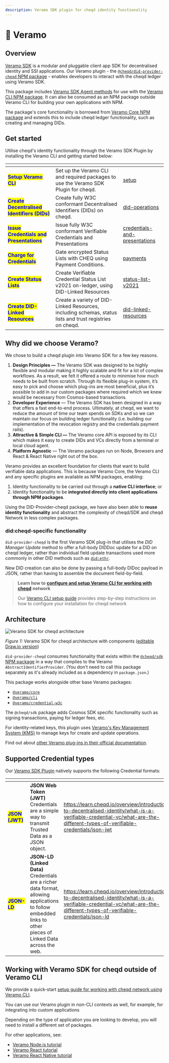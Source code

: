 ```yaml
---
description: Veramo SDK plugin for cheqd identity functionality
---
```


# 🍈 Veramo

## Overview

[Veramo SDK](https://veramo.io/) is a modular and pluggable client app SDK for decentralised identity and SSI applications. Our Veramo plugin - the [`@cheqd/did-provider-cheqd` NPM package](https://www.npmjs.com/package/@cheqd/did-provider-cheqd) - enables developers to interact with the cheqd ledger using Veramo SDK.

This package includes [Veramo SDK Agent methods](https://veramo.io/docs/veramo_agent/plugins) for use with the [Veramo CLI NPM package](https://www.npmjs.com/package/@veramo/cli). It can also be consumed as an NPM package outside Veramo CLI for building your own applications with NPM.

The package's core functionality is borrowed from [Veramo Core NPM package](https://www.npmjs.com/package/@veramo/core) and extends this to include cheqd ledger functionality, such as creating and managing DIDs.

## Get started

Utilise cheqd's identity functionality through the Veramo SDK Plugin by installing the Veramo CLI and getting started below:

<table data-view="cards"><thead><tr><th></th><th></th><th data-hidden data-card-target data-type="content-ref"></th></tr></thead><tbody><tr><td><mark style="color:blue;"><strong>Setup Veramo CLI</strong></mark></td><td>Set up the Veramo CLI and required packages to use the Veramo SDK Plugin for cheqd.</td><td><a href="setup/">setup</a></td></tr><tr><td><mark style="color:blue;"><strong>Create Decentralised Identifiers (DIDs)</strong></mark></td><td>Create fully W3C conformant Decentralised Identifiers (DIDs) on cheqd.</td><td><a href="did-operations/">did-operations</a></td></tr><tr><td><mark style="color:blue;"><strong>Issue Credentials and Presentations</strong></mark></td><td>Issue fully W3C conformant Verifiable Credentials and Presentations</td><td><a href="credentials-and-presentations/">credentials-and-presentations</a></td></tr><tr><td><mark style="color:blue;"><strong>Charge for Credentials</strong></mark></td><td>Gate encrypted Status Lists with CHEQ using Payment Conditions.</td><td><a href="payments/">payments</a></td></tr><tr><td><mark style="color:blue;"><strong>Create Status Lists</strong></mark></td><td>Create Verifiable Credential Status List v2021 on-ledger, using DID-Linked Resources</td><td><a href="status-list-v2021/">status-list-v2021</a></td></tr><tr><td><mark style="color:blue;"><strong>Create DID-Linked Resources</strong></mark></td><td>Create a variety of DID-Linked Resources, including schemas, status lists and trust registries on cheqd.</td><td><a href="did-linked-resources/">did-linked-resources</a></td></tr></tbody></table>

## Why did we choose Veramo?

We chose to build a cheqd plugin into Veramo SDK for a few key reasons.

1. **Design Principles —** The Veramo SDK was designed to be highly flexible and modular making it highly scalable and fit for a lot of complex workflows. As a result, we felt it offered a route to minimise how much needs to be built from scratch. Through its flexible plug-in system, it’s easy to pick and choose which plug-ins are most beneficial, plus it’s possible to add in our custom packages where required which we knew would be necessary from Cosmos-based transactions.
2. **Developer Experience** — The Veramo SDK has been designed in a way that offers a fast end-to-end process. Ultimately, at cheqd, we want to reduce the amount of time our team spends on SDKs and so we can maintain our focus on building ledger functionality (i.e. building our implementation of the revocation registry and the credentials payment rails).
3. **Attractive & Simple CLI —** The Veramo core API is exposed by its CLI which makes it easy to create DIDs and VCs directly from a terminal or local cloud agent.
4. **Platform Agnostic** — The Veramo packages run on Node, Browsers and React & React Native right out of the box.

Veramo provides an excellent foundation for clients that want to build verifiable data applications. This is because Veramo Core, the Veramo CLI and any specific plugins are available as NPM packages, enabling:

1. Identity functionality to be carried out through a **native CLI interface**; or
2. Identity functionality to be **integrated directly into client applications through NPM packages**.

Using the DID-Provider-cheqd package, we have also been able to **reuse identity functionality** and abstract the complexity of cheqd/SDK and cheqd Network in less complex packages.

### did:cheqd-specific functionality

`did-provider-cheqd` is the first Veramo SDK plug-in that utilises the _DID Manager Update_ method to offer a full-body DIDDoc update for a DID on cheqd ledger, rather than individual field update transactions used more commonly in other DID methods such as [`did:ethr`](https://developer.uport.me/ethr-did/docs/index).

New DID creation can also be done by passing a full-body DIDoc payload in JSON, rather than having to assemble the document field-by-field.

> **Learn how to** [**configure and setup Veramo CLI for working with cheqd**](setup/) **network**
>
> Our [Veramo CLI setup guide](setup/) provides step-by-step instructions on how to configure your installation for cheqd network

## Architecture

![Veramo SDK for cheqd architecture](<../../.gitbook/assets/Veramo SDK packages.png>)

_Figure 1:_ Veramo SDK for cheqd architecture with components ([editable Draw.io version](../../.gitbook/assets/veramo-sdk-for-cheqd.drawio))

`did-provider-cheqd` consumes functionality that exists within the [`@cheqd/sdk` NPM package](https://www.npmjs.com/package/@cheqd/sdk) in a way that complies to the Veramo `AbstractIdentifierProvider`. (You don't need to call this package separately as it's already included as a dependency in `package.json`.)

This package works alongside other base Veramo packages:

* [`@veramo/core`](https://www.npmjs.com/package/@veramo/core)
* [`@veramo/cli`](https://www.npmjs.com/package/@veramo/cli)
* [`@veramo/credential-w3c`](https://www.npmjs.com/package/@veramo/credential-w3c)

The `@cheqd/sdk` package adds Cosmos SDK specific functionality such as signing transactions, paying for ledger fees, etc.

For identity-related keys, this plugin uses [Veramo's Key Management System (KMS)](https://www.npmjs.com/package/@veramo/key-manager) to manage keys for create and update operations.

Find out about [other Veramo plug-ins in their official documentation](https://veramo.io/docs/veramo_agent/plugins/).

## Supported Credential types

Our [Veramo SDK Plugin](./) natively supports the following Credential formats:

<table data-card-size="large" data-view="cards"><thead><tr><th></th><th></th><th data-hidden data-card-target data-type="content-ref"></th></tr></thead><tbody><tr><td><mark style="color:blue;"><strong>JSON (JWT)</strong></mark></td><td><strong>JSON Web Token (JWT)</strong> Credentials are a simple way to transmit Trusted Data as a JSON object.</td><td><a href="https://learn.cheqd.io/overview/introduction-to-decentralised-identity/what-is-a-verifiable-credential-vc/what-are-the-different-types-of-verifiable-credentials/json-jwt">https://learn.cheqd.io/overview/introduction-to-decentralised-identity/what-is-a-verifiable-credential-vc/what-are-the-different-types-of-verifiable-credentials/json-jwt</a></td></tr><tr><td><mark style="color:blue;"><strong>JSON-LD</strong></mark></td><td><strong>JSON-LD (Linked Data)</strong> Credentials are a richer data format, allowing applications to follow embedded links to other pieces of Linked Data across the web.</td><td><a href="https://learn.cheqd.io/overview/introduction-to-decentralised-identity/what-is-a-verifiable-credential-vc/what-are-the-different-types-of-verifiable-credentials/json-ld">https://learn.cheqd.io/overview/introduction-to-decentralised-identity/what-is-a-verifiable-credential-vc/what-are-the-different-types-of-verifiable-credentials/json-ld</a></td></tr></tbody></table>

## Working with Veramo SDK for cheqd outside of Veramo CLI

We provide a quick-start [setup guide for working with cheqd network using Veramo CLI](setup/).

You can use our Veramo plugin in non-CLI contexts as well, for example, for integrating into custom applications

Depending on the type of application you are looking to develop, you will need to install a different set of packages.

For other applications, see:

* [Veramo Node.js tutorial](https://veramo.io/docs/node_tutorials/node_setup_identifiers)
* [Veramo React tutorial](https://veramo.io/docs/react_tutorials/react_setup_resolver)
* [Veramo React Native tutorial](https://veramo.io/docs/react_native_tutorials/react_native_1_setup_identifiers)
